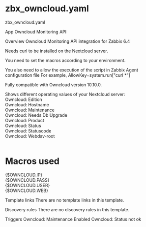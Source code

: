 # zbx_owncloud.yaml
zbx_owncloud.yaml

App Owncloud Monitoring API

Overview
Owncloud Monitoring API integration for Zabbix 6.4

Needs curl to be installed on the Nextcloud server.

You need to set the macros according to your environment.

You also need to allow the execution of the script in Zabbix Agent configuration file For example, AllowKey=system.run["curl *"]

Fully compatible with Owncloud version 10.10.0.

Shows different operating values of your Nextcloud server:
<br>
Owncloud: Edition<br>
Owncloud: Hostname<br>
Owncloud: Maintenance<br>
Owncloud: Needs Db Upgrade<br>
Owncloud: Product<br>
Owncloud: Status<br>
Owncloud: Statuscode<br>
Owncloud: Webdav-root<br>
<br>
# Macros used<br>
{$OWNCLOUD.IP}<br>
{$OWNCLOUD.PASS}<br>
{$OWNCLOUD.USER}<br>
{$OWNCLOUD.WEB}<br>

Template links
There are no template links in this template.

Discovery rules
There are no discovery rules in this template.

Triggers
Owncloud: Maintenance Enabled
Owncloud: Status not ok
